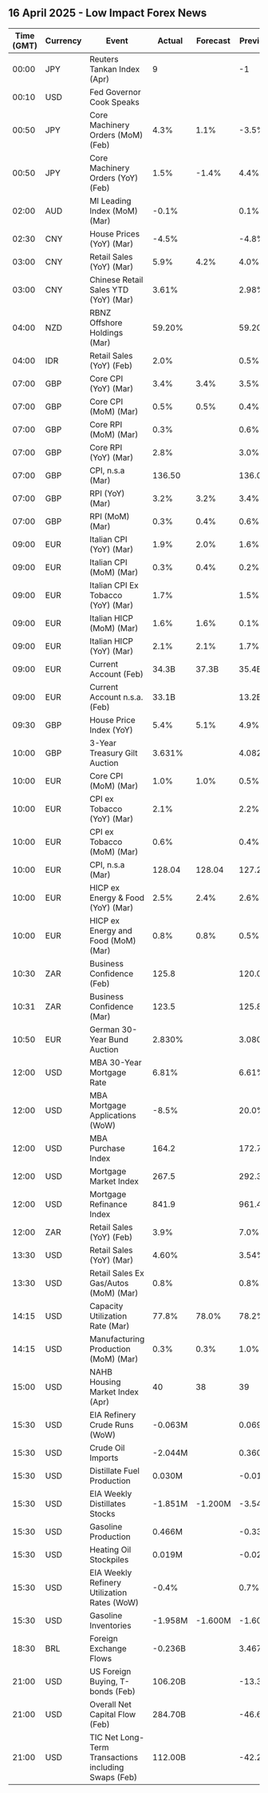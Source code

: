 ## 16 April 2025 - Low Impact Forex News

| Time (GMT) | Currency | Event | Actual | Forecast | Previous |
|------|----------|-------|--------|----------|----------|
| 00:00 | JPY | Reuters Tankan Index (Apr) | 9 |  | -1 |
| 00:10 | USD | Fed Governor Cook Speaks |  |  |  |
| 00:50 | JPY | Core Machinery Orders (MoM) (Feb) | 4.3% | 1.1% | -3.5% |
| 00:50 | JPY | Core Machinery Orders (YoY) (Feb) | 1.5% | -1.4% | 4.4% |
| 02:00 | AUD | MI Leading Index (MoM) (Mar) | -0.1% |  | 0.1% |
| 02:30 | CNY | House Prices (YoY) (Mar) | -4.5% |  | -4.8% |
| 03:00 | CNY | Retail Sales (YoY) (Mar) | 5.9% | 4.2% | 4.0% |
| 03:00 | CNY | Chinese Retail Sales YTD (YoY) (Mar) | 3.61% |  | 2.98% |
| 04:00 | NZD | RBNZ Offshore Holdings (Mar) | 59.20% |  | 59.20% |
| 04:00 | IDR | Retail Sales (YoY) (Feb) | 2.0% |  | 0.5% |
| 07:00 | GBP | Core CPI (YoY) (Mar) | 3.4% | 3.4% | 3.5% |
| 07:00 | GBP | Core CPI (MoM) (Mar) | 0.5% | 0.5% | 0.4% |
| 07:00 | GBP | Core RPI (MoM) (Mar) | 0.3% |  | 0.6% |
| 07:00 | GBP | Core RPI (YoY) (Mar) | 2.8% |  | 3.0% |
| 07:00 | GBP | CPI, n.s.a (Mar) | 136.50 |  | 136.00 |
| 07:00 | GBP | RPI (YoY) (Mar) | 3.2% | 3.2% | 3.4% |
| 07:00 | GBP | RPI (MoM) (Mar) | 0.3% | 0.4% | 0.6% |
| 09:00 | EUR | Italian CPI (YoY) (Mar) | 1.9% | 2.0% | 1.6% |
| 09:00 | EUR | Italian CPI (MoM) (Mar) | 0.3% | 0.4% | 0.2% |
| 09:00 | EUR | Italian CPI Ex Tobacco (YoY) (Mar) | 1.7% |  | 1.5% |
| 09:00 | EUR | Italian HICP (MoM) (Mar) | 1.6% | 1.6% | 0.1% |
| 09:00 | EUR | Italian HICP (YoY) (Mar) | 2.1% | 2.1% | 1.7% |
| 09:00 | EUR | Current Account (Feb) | 34.3B | 37.3B | 35.4B |
| 09:00 | EUR | Current Account n.s.a. (Feb) | 33.1B |  | 13.2B |
| 09:30 | GBP | House Price Index (YoY) | 5.4% | 5.1% | 4.9% |
| 10:00 | GBP | 3-Year Treasury Gilt Auction | 3.631% |  | 4.082% |
| 10:00 | EUR | Core CPI (MoM) (Mar) | 1.0% | 1.0% | 0.5% |
| 10:00 | EUR | CPI ex Tobacco (YoY) (Mar) | 2.1% |  | 2.2% |
| 10:00 | EUR | CPI ex Tobacco (MoM) (Mar) | 0.6% |  | 0.4% |
| 10:00 | EUR | CPI, n.s.a (Mar) | 128.04 | 128.04 | 127.26 |
| 10:00 | EUR | HICP ex Energy & Food (YoY) (Mar) | 2.5% | 2.4% | 2.6% |
| 10:00 | EUR | HICP ex Energy and Food (MoM) (Mar) | 0.8% | 0.8% | 0.5% |
| 10:30 | ZAR | Business Confidence (Feb) | 125.8 |  | 120.0 |
| 10:31 | ZAR | Business Confidence (Mar) | 123.5 |  | 125.8 |
| 10:50 | EUR | German 30-Year Bund Auction | 2.830% |  | 3.080% |
| 12:00 | USD | MBA 30-Year Mortgage Rate | 6.81% |  | 6.61% |
| 12:00 | USD | MBA Mortgage Applications (WoW) | -8.5% |  | 20.0% |
| 12:00 | USD | MBA Purchase Index | 164.2 |  | 172.7 |
| 12:00 | USD | Mortgage Market Index | 267.5 |  | 292.3 |
| 12:00 | USD | Mortgage Refinance Index | 841.9 |  | 961.4 |
| 12:00 | ZAR | Retail Sales (YoY) (Feb) | 3.9% |  | 7.0% |
| 13:30 | USD | Retail Sales (YoY) (Mar) | 4.60% |  | 3.54% |
| 13:30 | USD | Retail Sales Ex Gas/Autos (MoM) (Mar) | 0.8% |  | 0.8% |
| 14:15 | USD | Capacity Utilization Rate (Mar) | 77.8% | 78.0% | 78.2% |
| 14:15 | USD | Manufacturing Production (MoM) (Mar) | 0.3% | 0.3% | 1.0% |
| 15:00 | USD | NAHB Housing Market Index (Apr) | 40 | 38 | 39 |
| 15:30 | USD | EIA Refinery Crude Runs (WoW) | -0.063M |  | 0.069M |
| 15:30 | USD | Crude Oil Imports | -2.044M |  | 0.360M |
| 15:30 | USD | Distillate Fuel Production | 0.030M |  | -0.019M |
| 15:30 | USD | EIA Weekly Distillates Stocks | -1.851M | -1.200M | -3.544M |
| 15:30 | USD | Gasoline Production | 0.466M |  | -0.338M |
| 15:30 | USD | Heating Oil Stockpiles | 0.019M |  | -0.020M |
| 15:30 | USD | EIA Weekly Refinery Utilization Rates (WoW) | -0.4% |  | 0.7% |
| 15:30 | USD | Gasoline Inventories | -1.958M | -1.600M | -1.600M |
| 18:30 | BRL | Foreign Exchange Flows | -0.236B |  | 3.467B |
| 21:00 | USD | US Foreign Buying, T-bonds (Feb) | 106.20B |  | -13.30B |
| 21:00 | USD | Overall Net Capital Flow (Feb) | 284.70B |  | -46.60B |
| 21:00 | USD | TIC Net Long-Term Transactions including Swaps (Feb) | 112.00B |  | -42.20B |
